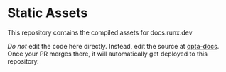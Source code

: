 # Static Assets

This repository contains the compiled assets for docs.runx.dev

_Do not_ edit the code here directly. Instead, edit the source at [opta-docs](https://github.com/run-x/opta-docs). Once your PR merges there, it will automatically get deployed to this repository.
